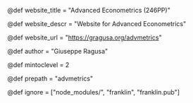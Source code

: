 <!--
Add here global page variables to use throughout your
website.
The website_* must be defined for the RSS to work
-->

@def website_title = "Advanced Econometrics (246PP)"

@def website_descr = "Website for Advanced Econometrics"

@def website_url   = "https://gragusa.org/advmetrics"

@def author = "Giuseppe Ragusa"

@def mintoclevel = 2

@def prepath = "advmetrics"

<!--
Add here files or directories that should be ignored by Franklin, otherwise
these files might be copied and, if markdown, processed by Franklin which
you might not want. Indicate directories by ending the name with a `/`.
-->
@def ignore = ["node_modules/", "franklin", "franklin.pub"]

<!--
Add here global latex commands to use throughout your
pages. It can be math commands but does not need to be.
For instance:
* \newcommand{\phrase}{This is a long phrase to copy.}
-->
<!-- \newcommand{\R}{\mathbb R} -->
<!-- \newcommand{\scal}[1]{\langle #1 \rangle} -->
